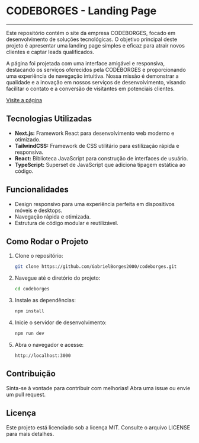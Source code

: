# CODEBORGES - Landing Page
---
Este repositório contém o site da empresa CODEBORGES, focado em desenvolvimento de soluções tecnológicas. O objetivo principal deste projeto é apresentar uma landing page simples e eficaz para atrair novos clientes e captar leads qualificados.

A página foi projetada com uma interface amigável e responsiva, destacando os serviços oferecidos pela CODEBORGES e proporcionando uma experiência de navegação intuitiva. Nossa missão é demonstrar a qualidade e a inovação em nossos serviços de desenvolvimento, visando facilitar o contato e a conversão de visitantes em potenciais clientes.

[Visite a página]([https://www.codeborges.com/])

## Tecnologias Utilizadas

- **Next.js:** Framework React para desenvolvimento web moderno e otimizado.
- **TailwindCSS:** Framework de CSS utilitário para estilização rápida e responsiva.
- **React:** Biblioteca JavaScript para construção de interfaces de usuário.
- **TypeScript:** Superset de JavaScript que adiciona tipagem estática ao código.

## Funcionalidades

- Design responsivo para uma experiência perfeita em dispositivos móveis e desktops.
- Navegação rápida e otimizada.
- Estrutura de código modular e reutilizável.

## Como Rodar o Projeto

1. Clone o repositório:
   ```bash
   git clone https://github.com/GabrielBorges2000/codeborges.git
   ```
2. Navegue até o diretório do projeto:
   ```bash
   cd codeborges
   ```
3. Instale as dependências:
   ```bash
   npm install
   ```
4. Inicie o servidor de desenvolvimento:
   ```bash
   npm run dev
   ```
5. Abra o navegador e acesse:
   ```
   http://localhost:3000
   ```

## Contribuição

Sinta-se à vontade para contribuir com melhorias! Abra uma issue ou envie um pull request.

## Licença

Este projeto está licenciado sob a licença MIT. Consulte o arquivo LICENSE para mais detalhes.
